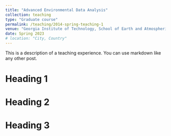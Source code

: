 ```yaml
---
title: "Advanced Environmental Data Analysis"
collection: teaching
type: "Graduate course"
permalink: /teaching/2014-spring-teaching-1
venue: "Georgia Institute of Technology, School of Earth and Atmospheric Sciences"
date: Spring 2023
# location: "City, Country"
---
```


This is a description of a teaching experience. You can use markdown like any other post.

Heading 1
======

Heading 2
======

Heading 3
======